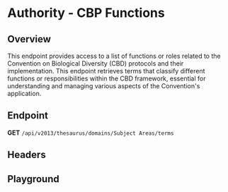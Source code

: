 <script setup>
import "@/style.css"
import SwaggerUI from "@/swagger/view/SwaggerUI.vue"
import swaggerJson from "@/swagger/json/thesaurus/authority/cpb-functions.json";

const swaggerSpecs = [
  { json:swaggerJson, protected: false },
]
</script>

# Authority - CBP Functions

## Overview

This endpoint provides access to a list of functions or roles related to the Convention on Biological Diversity (CBD) protocols and their implementation. This endpoint retrieves terms that classify different functions or responsibilities within the CBD framework, essential for understanding and managing various aspects of the Convention's application.


## Endpoint

**GET** `/api/v2013/thesaurus/domains/Subject Areas/terms`

## Headers
<!--@include: @/../components/common/header/accept.md-->

## Playground

<SwaggerUI :swaggerSpecs="swaggerSpecs" />